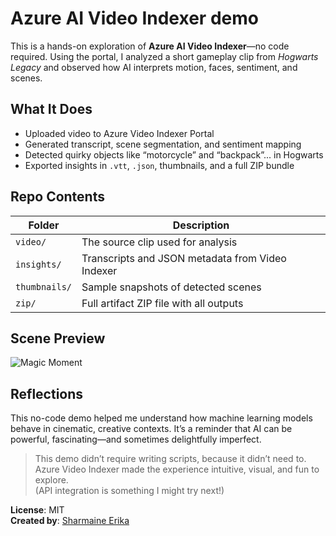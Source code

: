 # Azure AI Video Indexer demo


This is a hands-on exploration of **Azure AI Video Indexer**—no code required. Using the portal, I analyzed a short gameplay clip from *Hogwarts Legacy* and observed how AI interprets motion, faces, sentiment, and scenes.

## What It Does

- Uploaded video to Azure Video Indexer Portal
- Generated transcript, scene segmentation, and sentiment mapping
- Detected quirky objects like “motorcycle” and “backpack”... in Hogwarts 
- Exported insights in `.vtt`, `.json`, thumbnails, and a full ZIP bundle

## Repo Contents

| Folder       | Description                                      |
|--------------|--------------------------------------------------|
| `video/`     | The source clip used for analysis                |
| `insights/`  | Transcripts and JSON metadata from Video Indexer |
| `thumbnails/`| Sample snapshots of detected scenes              |
| `zip/`       | Full artifact ZIP file with all outputs          |

## Scene Preview  
![Magic Moment](thumbnails/HogLeg.jpg)
##  Reflections

This no-code demo helped me understand how machine learning models behave in cinematic, creative contexts. It’s a reminder that AI can be powerful, fascinating—and sometimes delightfully imperfect.

> This demo didn’t require writing scripts, because it didn’t need to.  
> Azure Video Indexer made the experience intuitive, visual, and fun to explore.  
> (API integration is something I might try next!)



**License**: MIT  
**Created by**: [Sharmaine Erika](https://www.linkedin.com/in/sharmaine-erika-boling-delgado/)
